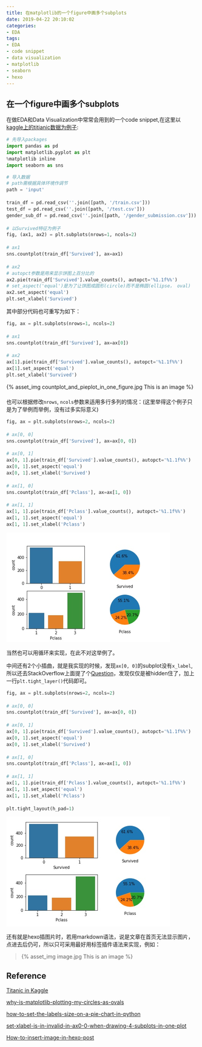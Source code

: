 ```yaml
---
title: 在matplotlib的一个figure中画多个subplots
date: 2019-04-22 20:10:02
categories:
- EDA
tags:
- EDA
- code snippet
- data visualization
- matplotlib
- seaborn
- hexo
---
```


## 在一个figure中画多个subplots

在做EDA和Data Visualization中常常会用到的一个code snippet,在这里以[kaggle上的titianic数据为例子][1]:

```python
# 先导入packages
import pandas as pd
import matplotlib.pyplot as plt
%matplotlib inline
import seaborn as sns
```

```python
# 导入数据
# path需根据具体环境作调节
path = 'input'

train_df = pd.read_csv(''.join([path, '/train.csv']))
test_df = pd.read_csv(''.join([path, '/test.csv']))
gender_sub_df = pd.read_csv(''.join([path, '/gender_submission.csv']))

# 以Survived特征为例子
fig, (ax1, ax2) = plt.subplots(nrows=1, ncols=2)

# ax1
sns.countplot(train_df['Survived'], ax=ax1)

# ax2
# autopct参数是用来显示饼图上百分比的
ax2.pie(train_df['Survived'].value_counts(), autopct='%1.1f%%')
# set_aspect('equal')是为了让饼图成圆形(circle)而不是椭圆(ellipse， oval)
ax2.set_aspect('equal')
plt.set_xlabel('Survived')
```

其中部分代码也可重写为如下：

```python
fig, ax = plt.subplots(nrows=1, ncols=2)

# ax1
sns.countplot(train_df['Survived'], ax=ax[0])

# ax2
ax[1].pie(train_df['Survived'].value_counts(), autopct='%1.1f%%')
ax[1].set_aspect('equal')
plt.set_xlabel('Survived')
```

{% asset_img countplot_and_pieplot_in_one_figure.jpg This is an image %}





也可以根据修改`nrows`, `ncols`参数来适用多行多列的情况：(这里举得这个例子只是为了举例而举例，没有过多实际意义)

```python
fig, ax = plt.subplots(nrows=2, ncols=2)

# ax[0, 0]
sns.countplot(train_df['Survived'], ax=ax[0, 0])

# ax[0, 1]
ax[0, 1].pie(train_df['Survived'].value_counts(), autopct='%1.1f%%')
ax[0, 1].set_aspect('equal')
ax[0, 1].set_xlabel('Survived')

# ax[1, 0]
sns.countplot(train_df['Pclass'], ax=ax[1, 0])

# ax[1, 1]
ax[1, 1].pie(train_df['Pclass'].value_counts(), autopct='%1.1f%%')
ax[1, 1].set_aspect('equal')
ax[1, 1].set_xlabel('Pclass')
```

![four_subplots_in_one_figure](在matplotlib的一个figure中画多个subplots/four_subplots_in_one_figure.jpg)





当然也可以用循环来实现，在此不对这举例了。



中间还有2个小插曲，就是我实现的时候，发现`ax[0, 0]`的subplot没有`x_label`,所以还去StackOverflow上面提了个[Question][4]，发现仅仅是被hidden住了，加上一行`plt.tight_layer()`代码即可。

```python
fig, ax = plt.subplots(nrows=2, ncols=2)

# ax[0, 0]
sns.countplot(train_df['Survived'], ax=ax[0, 0])

# ax[0, 1]
ax[0, 1].pie(train_df['Survived'].value_counts(), autopct='%1.1f%%')
ax[0, 1].set_aspect('equal')
ax[0, 1].set_xlabel('Survived')

# ax[1, 0]
sns.countplot(train_df['Pclass'], ax=ax[1, 0])

# ax[1, 1]
ax[1, 1].pie(train_df['Pclass'].value_counts(), autopct='%1.1f%%')
ax[1, 1].set_aspect('equal')
ax[1, 1].set_xlabel('Pclass')

plt.tight_layout(h_pad=1)
```

![four_subplots_in_one_figure_plt_tight_layout](在matplotlib的一个figure中画多个subplots/four_subplots_in_one_figure_plt_tight_layout.jpg)

还有就是hexo插图片时，若用markdown语法，说是文章在首页无法显示图片，点进去后仍可，所以只可采用最好用标签插件语法来实现，例如：



> {% asset_img image.jpg This is an image %}





## Reference

[Titanic in Kaggle](https://www.kaggle.com/c/titanic )

[why-is-matplotlib-plotting-my-circles-as-ovals](https://stackoverflow.com/questions/9230389/why-is-matplotlib-plotting-my-circles-as-ovals )

[how-to-set-the-labels-size-on-a-pie-chart-in-python](https://stackoverflow.com/questions/7082345/how-to-set-the-labels-size-on-a-pie-chart-in-python )

[set-xlabel-is-in-invalid-in-ax0-0-when-drawing-4-subplots-in-one-plot](https://stackoverflow.com/questions/55794894/set-xlabel-is-in-invalid-in-ax0-0-when-drawing-4-subplots-in-one-plot)

[How-to-insert-image-in-hexo-post](https://yanyinhong.github.io/2017/05/02/How-to-insert-image-in-hexo-post/)

[1]: <https://www.kaggle.com/c/titanic>	"Titanic in Kaggle"
[2]: <https://stackoverflow.com/questions/9230389/why-is-matplotlib-plotting-my-circles-as-ovals>	"画圆形的plot而不是椭圆形的"
[3]: <https://stackoverflow.com/questions/7082345/how-to-set-the-labels-size-on-a-pie-chart-in-python>	"显示饼图上的百分比"
[4]: <https://stackoverflow.com/questions/55794894/set-xlabel-is-in-invalid-in-ax0-0-when-drawing-4-subplots-in-one-plot>	"ax[0, 0]的subplot的set_xlabel无效"
[5]: <https://yanyinhong.github.io/2017/05/02/How-to-insert-image-in-hexo-post/>	"hexo插入图片"

